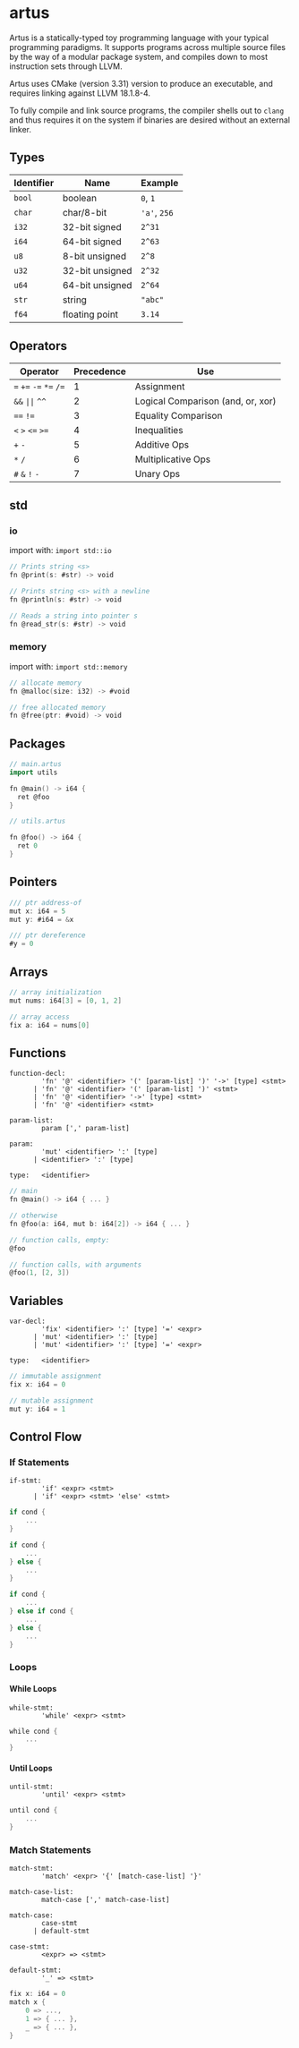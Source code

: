 # artus

Artus is a statically-typed toy programming language with your typical
programming paradigms. It supports programs across multiple source files by the
way of a modular package system, and compiles down to most instruction sets
through LLVM.

Artus uses CMake (version 3.31) version to produce an executable, and requires linking
against LLVM 18.1.8-4.

To fully compile and link source programs, the compiler shells out to `clang` and
thus requires it on the system if binaries are desired without an external linker.

## Types
| Identifier | Name | Example |
|------------|------|---------|
| `bool` | boolean | `0`, `1`
| `char` | char/8-bit | `'a'`, `256`
| `i32` | 32-bit signed | `2^31`
| `i64` | 64-bit signed | `2^63`
| `u8` | 8-bit unsigned | `2^8`
| `u32` | 32-bit unsigned | `2^32`
| `u64` | 64-bit unsigned | `2^64`
| `str` | string | `"abc"`
| `f64` | floating point | `3.14`

## Operators
| Operator | Precedence | Use |
|----------|------------|-----|
| `=` `+=` `-=` `*=` `/=` | 1 | Assignment
| `&&` `\|\|` `^^` | 2 | Logical Comparison (and, or, xor)
| `==` `!=` | 3 | Equality Comparison
| `<` `>` `<=` `>=` | 4 | Inequalities
| `+` `-` | 5 | Additive Ops
| `*` `/` | 6 | Multiplicative Ops
| `#` `&` `!` `-` | 7 | Unary Ops

## std

### io

import with: `import std::io`

```go
// Prints string <s>
fn @print(s: #str) -> void

// Prints string <s> with a newline
fn @println(s: #str) -> void

// Reads a string into pointer s
fn @read_str(s: #str) -> void
```

### memory
import with: `import std::memory`

```go
// allocate memory
fn @malloc(size: i32) -> #void

// free allocated memory
fn @free(ptr: #void) -> void
```

## Packages
```go
// main.artus
import utils

fn @main() -> i64 {
  ret @foo
}

// utils.artus

fn @foo() -> i64 {
  ret 0
}
```

## Pointers
```go
/// ptr address-of
mut x: i64 = 5
mut y: #i64 = &x

/// ptr dereference
#y = 0
```

## Arrays
```go
// array initialization
mut nums: i64[3] = [0, 1, 2]

// array access
fix a: i64 = nums[0]
```

## Functions
```
function-decl: 
        'fn' '@' <identifier> '(' [param-list] ')' '->' [type] <stmt>
      | 'fn' '@' <identifier> '(' [param-list] ')' <stmt>
      | 'fn' '@' <identifier> '->' [type] <stmt>
      | 'fn' '@' <identifier> <stmt>

param-list: 
        param [',' param-list]

param:
        'mut' <identifier> ':' [type]
      | <identifier> ':' [type]

type:   <identifier>
```
```go
// main
fn @main() -> i64 { ... }

// otherwise
fn @foo(a: i64, mut b: i64[2]) -> i64 { ... }

// function calls, empty:
@foo

// function calls, with arguments
@foo(1, [2, 3])
```

## Variables
```
var-decl:
        'fix' <identifier> ':' [type] '=' <expr>
      | 'mut' <identifier> ':' [type]
      | 'mut' <identifier> ':' [type] '=' <expr>

type:   <identifier>
```
```go
// immutable assignment
fix x: i64 = 0

// mutable assignment
mut y: i64 = 1
```

## Control Flow

### If Statements
```
if-stmt:
        'if' <expr> <stmt>
      | 'if' <expr> <stmt> 'else' <stmt>
```
```go
if cond {
    ...
}

if cond {
    ...
} else {
    ...
}

if cond {
    ...
} else if cond {
    ...
} else {
    ...
}
```

### Loops

#### While Loops
```
while-stmt:
        'while' <expr> <stmt>
```
```go
while cond {
    ...
}
```

#### Until Loops
```
until-stmt:
        'until' <expr> <stmt>
```
```go
until cond {
    ...
}
```

### Match Statements
```
match-stmt:
        'match' <expr> '{' [match-case-list] '}'

match-case-list:
        match-case [',' match-case-list]

match-case:
        case-stmt
      | default-stmt

case-stmt:
        <expr> => <stmt>

default-stmt:
        '_' => <stmt>
```
```go
fix x: i64 = 0
match x {
    0 => ...,
    1 => { ... },
    _ => { ... },
}
```
